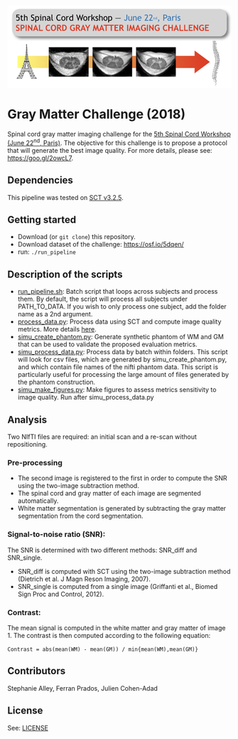![](https://github.com/neuropoly/gm_challenge/blob/master/doc/logo_challenge.png)

# Gray Matter Challenge (2018)
Spinal cord gray matter imaging challenge for the [5th Spinal Cord Workshop (June 22<sup>nd</sup>, Paris)](http://www.spinalcordmri.org/2018/06/22/workshop.html).
The objective for this challenge is to propose a protocol that will generate the best image quality. For more details,
please see: https://goo.gl/2owcL7.

## Dependencies

This pipeline was tested on [SCT v3.2.5](https://github.com/neuropoly/spinalcordtoolbox/releases/tag/v3.2.5).

## Getting started

- Download (or `git clone`) this repository.
- Download dataset of the challenge: https://osf.io/5dqen/
- run: `./run_pipeline`

## Description of the scripts

* [run_pipeline.sh](./run_pipeline.sh): Batch script that loops across subjects
and process them. By default, the script will process all subjects under
PATH_TO_DATA. If you wish to only process one subject, add the folder name as a
2nd argument.
* [process_data.py](./process_data.py): Process data using SCT and compute image
quality metrics. More details [here](#analysis).
* [simu_create_phantom.py](./simu_create_phantom.py): Generate synthetic phantom
of WM and GM that can be used to validate the proposed evaluation metrics.
* [simu_process_data.py](./simu_process_data.py): Process data by batch within
folders. This script will look for csv files, which are generated by
simu_create_phantom.py, and which contain file names of the nifti phantom data.
This script is particularly useful for processing the large amount of files
generated by the phantom construction.
* [simu_make_figures.py](./simu_make_figures.py): Make figures to assess
metrics sensitivity to image quality. Run after simu_process_data.py

## Analysis

Two NIfTI files are required: an initial scan and a re-scan without repositioning.

### Pre-processing
- The second image is registered to the first in order to compute the SNR using the two-image subtraction method.
- The spinal cord and gray matter of each image are segmented automatically.
- White matter segmentation is generated by subtracting the gray matter segmentation from the cord segmentation.

### Signal-to-noise ratio (SNR):
The SNR is determined with two different methods: SNR_diff and SNR_single.
- SNR_diff is computed with SCT using the two-image subtraction method (Dietrich et al. J Magn Reson Imaging, 2007).
- SNR_single is computed from a single image (Griffanti et al., Biomed Sign Proc and Control, 2012).

### Contrast:
The mean signal is computed in the white matter and gray matter of image 1. The contrast is then computed according to the following equation:

~~~
Contrast = abs(mean(WM) - mean(GM)) / min{mean(WM),mean(GM)}
~~~

## Contributors
Stephanie Alley, Ferran Prados, Julien Cohen-Adad

## License
See: [LICENSE](./LICENSE)
